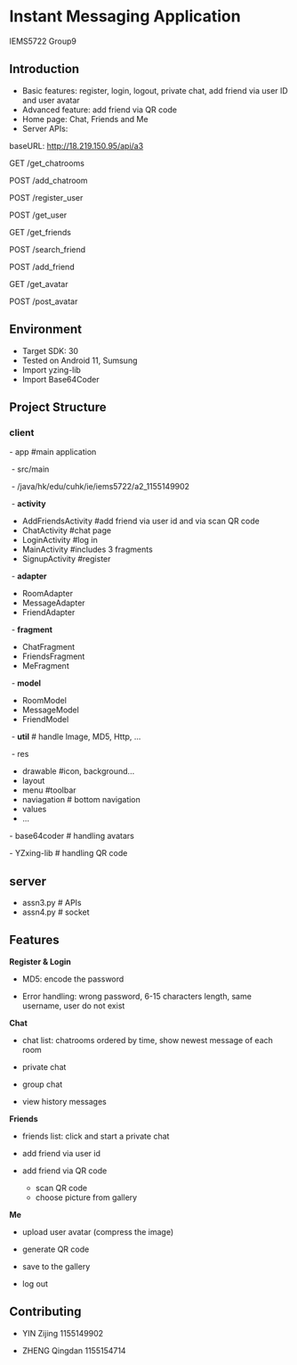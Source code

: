 # Instant Messaging Application

IEMS5722 Group9

## Introduction

- Basic features:  register, login, logout, private chat, add friend via user ID and user avatar
- Advanced feature: add friend via QR code 
- Home page: Chat, Friends and Me
- Server APIs: 

baseURL: http://18.219.150.95/api/a3

GET /get_chatrooms

POST /add_chatroom

POST /register_user

POST /get_user

GET /get_friends 

POST /search_friend 

POST /add_friend

GET /get_avatar

POST /post_avatar

## Environment

- Target SDK: 30
- Tested on Android 11, Sumsung
- Import yzing-lib 
- Import Base64Coder

## Project Structure

### **client**

  \- app #main application

​	  - src/main

​		  - /java/hk/edu/cuhk/ie/iems5722/a2_1155149902

​			  - **activity**

- AddFriendsActivity	#add friend via user id and via scan QR code
- ChatActivity		#chat page
- LoginActivity		#log in
- MainActivity		#includes 3 fragments
- SignupActivity		#register

​			  - **adapter**

- RoomAdapter
- MessageAdapter
- FriendAdapter

​			  - **fragment**

- ChatFragment
- FriendsFragment
- MeFragment

​			  - **model**

- RoomModel
- MessageModel
- FriendModel

​			  - **util**	# handle Image, MD5, Http, ...

​		  - res

- drawable	#icon, background...
- layout
- menu          #toolbar
- naviagation	# bottom navigation
- values
-  ...

  \- base64coder	# handling avatars

  \- YZxing-lib 	# handling QR code

## server

- assn3.py		# APIs
- assn4.py		# socket

## Features

**Register & Login** 

- MD5: encode the password

- Error handling: wrong password, 6-15 characters length, same username, user do not exist

**Chat**

- chat list: chatrooms ordered by time, show newest message of each room

- private chat

- group chat

- view history messages

**Friends**

- friends list: click and start a private chat

- add friend via user id

- add friend via QR code
     - scan QR code
     - choose picture from gallery

**Me**

- upload user avatar (compress the image)

- generate QR code

- save to the gallery

- log out

## Contributing

- YIN Zijing 1155149902

- ZHENG Qingdan 1155154714
